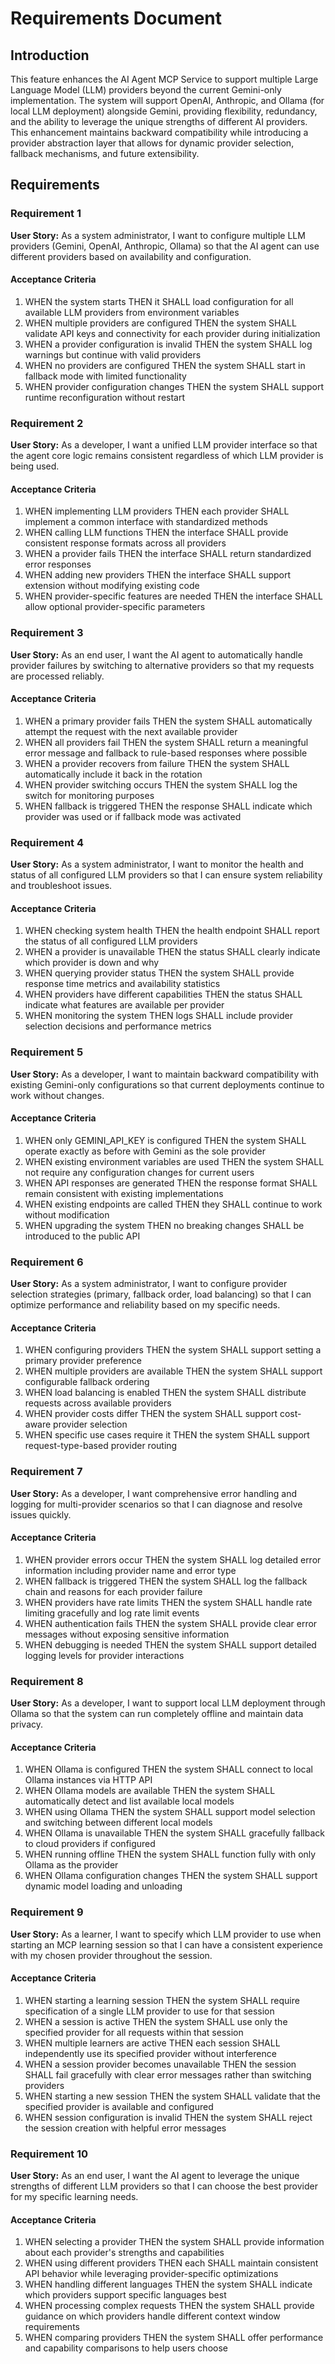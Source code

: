 # Requirements Document

## Introduction

This feature enhances the AI Agent MCP Service to support multiple Large Language Model (LLM) providers beyond the current Gemini-only implementation. The system will support OpenAI, Anthropic, and Ollama (for local LLM deployment) alongside Gemini, providing flexibility, redundancy, and the ability to leverage the unique strengths of different AI providers. This enhancement maintains backward compatibility while introducing a provider abstraction layer that allows for dynamic provider selection, fallback mechanisms, and future extensibility.

## Requirements

### Requirement 1

**User Story:** As a system administrator, I want to configure multiple LLM providers (Gemini, OpenAI, Anthropic, Ollama) so that the AI agent can use different providers based on availability and configuration.

#### Acceptance Criteria

1. WHEN the system starts THEN it SHALL load configuration for all available LLM providers from environment variables
2. WHEN multiple providers are configured THEN the system SHALL validate API keys and connectivity for each provider during initialization
3. WHEN a provider configuration is invalid THEN the system SHALL log warnings but continue with valid providers
4. WHEN no providers are configured THEN the system SHALL start in fallback mode with limited functionality
5. WHEN provider configuration changes THEN the system SHALL support runtime reconfiguration without restart

### Requirement 2

**User Story:** As a developer, I want a unified LLM provider interface so that the agent core logic remains consistent regardless of which LLM provider is being used.

#### Acceptance Criteria

1. WHEN implementing LLM providers THEN each provider SHALL implement a common interface with standardized methods
2. WHEN calling LLM functions THEN the interface SHALL provide consistent response formats across all providers
3. WHEN a provider fails THEN the interface SHALL return standardized error responses
4. WHEN adding new providers THEN the interface SHALL support extension without modifying existing code
5. WHEN provider-specific features are needed THEN the interface SHALL allow optional provider-specific parameters

### Requirement 3

**User Story:** As an end user, I want the AI agent to automatically handle provider failures by switching to alternative providers so that my requests are processed reliably.

#### Acceptance Criteria

1. WHEN a primary provider fails THEN the system SHALL automatically attempt the request with the next available provider
2. WHEN all providers fail THEN the system SHALL return a meaningful error message and fallback to rule-based responses where possible
3. WHEN a provider recovers from failure THEN the system SHALL automatically include it back in the rotation
4. WHEN provider switching occurs THEN the system SHALL log the switch for monitoring purposes
5. WHEN fallback is triggered THEN the response SHALL indicate which provider was used or if fallback mode was activated

### Requirement 4

**User Story:** As a system administrator, I want to monitor the health and status of all configured LLM providers so that I can ensure system reliability and troubleshoot issues.

#### Acceptance Criteria

1. WHEN checking system health THEN the health endpoint SHALL report the status of all configured LLM providers
2. WHEN a provider is unavailable THEN the status SHALL clearly indicate which provider is down and why
3. WHEN querying provider status THEN the system SHALL provide response time metrics and availability statistics
4. WHEN providers have different capabilities THEN the status SHALL indicate what features are available per provider
5. WHEN monitoring the system THEN logs SHALL include provider selection decisions and performance metrics

### Requirement 5

**User Story:** As a developer, I want to maintain backward compatibility with existing Gemini-only configurations so that current deployments continue to work without changes.

#### Acceptance Criteria

1. WHEN only GEMINI_API_KEY is configured THEN the system SHALL operate exactly as before with Gemini as the sole provider
2. WHEN existing environment variables are used THEN the system SHALL not require any configuration changes for current users
3. WHEN API responses are generated THEN the response format SHALL remain consistent with existing implementations
4. WHEN existing endpoints are called THEN they SHALL continue to work without modification
5. WHEN upgrading the system THEN no breaking changes SHALL be introduced to the public API

### Requirement 6

**User Story:** As a system administrator, I want to configure provider selection strategies (primary, fallback order, load balancing) so that I can optimize performance and reliability based on my specific needs.

#### Acceptance Criteria

1. WHEN configuring providers THEN the system SHALL support setting a primary provider preference
2. WHEN multiple providers are available THEN the system SHALL support configurable fallback ordering
3. WHEN load balancing is enabled THEN the system SHALL distribute requests across available providers
4. WHEN provider costs differ THEN the system SHALL support cost-aware provider selection
5. WHEN specific use cases require it THEN the system SHALL support request-type-based provider routing

### Requirement 7

**User Story:** As a developer, I want comprehensive error handling and logging for multi-provider scenarios so that I can diagnose and resolve issues quickly.

#### Acceptance Criteria

1. WHEN provider errors occur THEN the system SHALL log detailed error information including provider name and error type
2. WHEN fallback is triggered THEN the system SHALL log the fallback chain and reasons for each provider failure
3. WHEN providers have rate limits THEN the system SHALL handle rate limiting gracefully and log rate limit events
4. WHEN authentication fails THEN the system SHALL provide clear error messages without exposing sensitive information
5. WHEN debugging is needed THEN the system SHALL support detailed logging levels for provider interactions

### Requirement 8

**User Story:** As a developer, I want to support local LLM deployment through Ollama so that the system can run completely offline and maintain data privacy.

#### Acceptance Criteria

1. WHEN Ollama is configured THEN the system SHALL connect to local Ollama instances via HTTP API
2. WHEN Ollama models are available THEN the system SHALL automatically detect and list available local models
3. WHEN using Ollama THEN the system SHALL support model selection and switching between different local models
4. WHEN Ollama is unavailable THEN the system SHALL gracefully fallback to cloud providers if configured
5. WHEN running offline THEN the system SHALL function fully with only Ollama as the provider
6. WHEN Ollama configuration changes THEN the system SHALL support dynamic model loading and unloading

### Requirement 9

**User Story:** As a learner, I want to specify which LLM provider to use when starting an MCP learning session so that I can have a consistent experience with my chosen provider throughout the session.

#### Acceptance Criteria

1. WHEN starting a learning session THEN the system SHALL require specification of a single LLM provider to use for that session
2. WHEN a session is active THEN the system SHALL use only the specified provider for all requests within that session
3. WHEN multiple learners are active THEN each session SHALL independently use its specified provider without interference
4. WHEN a session provider becomes unavailable THEN the session SHALL fail gracefully with clear error messages rather than switching providers
5. WHEN starting a new session THEN the system SHALL validate that the specified provider is available and configured
6. WHEN session configuration is invalid THEN the system SHALL reject the session creation with helpful error messages

### Requirement 10

**User Story:** As an end user, I want the AI agent to leverage the unique strengths of different LLM providers so that I can choose the best provider for my specific learning needs.

#### Acceptance Criteria

1. WHEN selecting a provider THEN the system SHALL provide information about each provider's strengths and capabilities
2. WHEN using different providers THEN each SHALL maintain consistent API behavior while leveraging provider-specific optimizations
3. WHEN handling different languages THEN the system SHALL indicate which providers support specific languages best
4. WHEN processing complex requests THEN the system SHALL provide guidance on which providers handle different context window requirements
5. WHEN comparing providers THEN the system SHALL offer performance and capability comparisons to help users choose